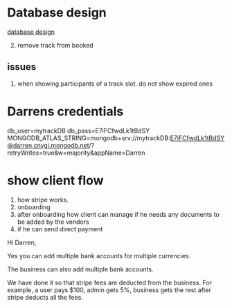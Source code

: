 # Database design

[database design](https://lucid.app/lucidchart/1eeec016-f3d1-4ab1-9c95-58dee27f16af/edit?invitationId=inv_98bb3e41-4479-4bec-b8b5-dd211c98fa60&page=0_0#)

2. remove track from booked

<!-- ----------------------------------------------------------------------------------------------- -->

## issues

1. when showing participants of a track slot. do not show expired ones

# Darrens credentials

db_user=mytrackDB
db_pass=E7iFCfwdLk1tBdSY
MONGODB_ATLAS_STRING=mongodb+srv://mytrackDB:E7iFCfwdLk1tBdSY@darren.cnygj.mongodb.net/?retryWrites=true&w=majority&appName=Darren

# show client flow

1. how stripe works.
2. onboarding
3. after onboarding how client can manage if he needs any documents to be added by the vendors
4. if he can send direct payment

Hi Darren,

Yes you can add multiple bank accounts for multiple currencies.

The business can also add multiple bank accounts.

We have done it so that stripe fees are deducted from the business. For example, a user pays $100, admin gets 5%, business gets the rest after stripe deducts all the fees.
